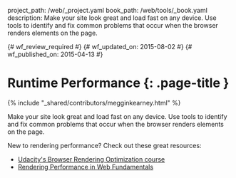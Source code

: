 project_path: /web/_project.yaml
book_path: /web/tools/_book.yaml
description: Make your site look great and load fast on any device. Use tools to identify and fix common problems that occur when the browser renders elements on the page.

{# wf_review_required #}
{# wf_updated_on: 2015-08-02 #}
{# wf_published_on: 2015-04-13 #}

# Runtime Performance {: .page-title }

{% include "_shared/contributors/megginkearney.html" %}

Make your site look great and load fast on any device. Use tools to identify and fix common problems that occur when the browser renders elements on the page.

New to rendering performance? Check out these great resources:

* [Udacity's Browser Rendering Optimization course](https://www.udacity.com/course/browser-rendering-optimization--ud860)
* [Rendering Performance in Web Fundamentals](/web/fundamentals/performance/rendering/)
